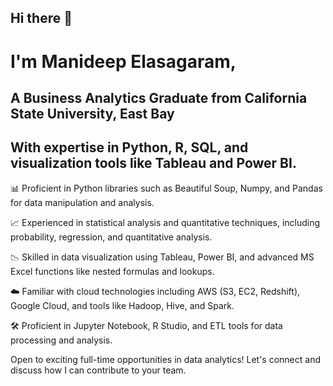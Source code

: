##                                               Hi there 👋

# I'm Manideep Elasagaram, 

## A Business Analytics Graduate from California State University, East Bay

## With expertise in Python, R, SQL, and visualization tools like Tableau and Power BI.

📊 Proficient in Python libraries such as Beautiful Soup, Numpy, and Pandas for data manipulation and analysis.

📈 Experienced in statistical analysis and quantitative techniques, including probability, regression, and quantitative analysis.

📉 Skilled in data visualization using Tableau, Power BI, and advanced MS Excel functions like nested formulas and lookups.

☁️ Familiar with cloud technologies including AWS (S3, EC2, Redshift), Google Cloud, and tools like Hadoop, Hive, and Spark.

🛠️ Proficient in Jupyter Notebook, R Studio, and ETL tools for data processing and analysis.

Open to exciting full-time opportunities in data analytics! Let's connect and discuss how I can contribute to your team.
